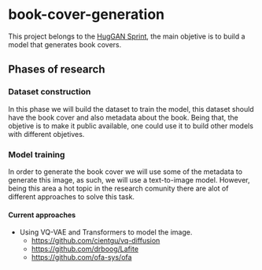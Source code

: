 # book-cover-generation

This project belongs to the [HugGAN Sprint](https://github.com/huggingface/community-events/tree/main/huggan), the main objetive is to build a model that generates book covers. 

## Phases of research

### Dataset construction
In this phase we will build the dataset to train the model, this dataset should have the book cover and also metadata about the book.
Being that, the objetive is to make it public available, one could use it to build other models with different objetives.


### Model training 
In order to generate the book cover we will use some of the metadata to generate this image, as such, we will use a text-to-image model.
However, being this area a hot topic in the research comunity there are alot of different approaches to solve this task.

#### Current approaches 
- Using VQ-VAE and Transformers to model the image.
  - https://github.com/cientgu/vq-diffusion
  - https://github.com/drboog/Lafite
  - https://github.com/ofa-sys/ofa